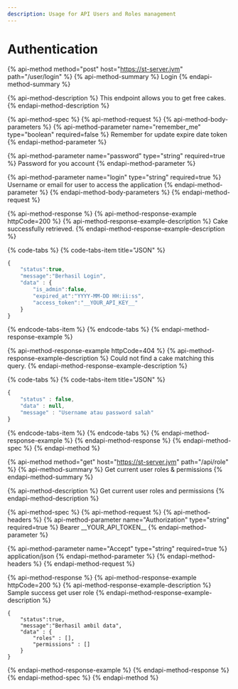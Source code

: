 ```yaml
---
description: Usage for API Users and Roles management
---
```


# Authentication

{% api-method method="post" host="https://st-server.jvm" path="/user/login" %}
{% api-method-summary %}
Login
{% endapi-method-summary %}

{% api-method-description %}
This endpoint allows you to get free cakes.
{% endapi-method-description %}

{% api-method-spec %}
{% api-method-request %}
{% api-method-body-parameters %}
{% api-method-parameter name="remember\_me" type="boolean" required=false %}
Remember for update expire date token
{% endapi-method-parameter %}

{% api-method-parameter name="password" type="string" required=true %}
Password for you account
{% endapi-method-parameter %}

{% api-method-parameter name="login" type="string" required=true %}
Username or email for user to access the application
{% endapi-method-parameter %}
{% endapi-method-body-parameters %}
{% endapi-method-request %}

{% api-method-response %}
{% api-method-response-example httpCode=200 %}
{% api-method-response-example-description %}
Cake successfully retrieved.
{% endapi-method-response-example-description %}

{% code-tabs %}
{% code-tabs-item title="JSON" %}
```javascript
{
	"status":true,
	"message":"Berhasil Login",
	"data" : {
		"is_admin":false,
		"expired_at":"YYYY-MM-DD HH:ii:ss",
		"access_token":"__YOUR_API_KEY__"
	}
}
```
{% endcode-tabs-item %}
{% endcode-tabs %}
{% endapi-method-response-example %}

{% api-method-response-example httpCode=404 %}
{% api-method-response-example-description %}
Could not find a cake matching this query.
{% endapi-method-response-example-description %}

{% code-tabs %}
{% code-tabs-item title="JSON" %}
```javascript
{
    "status" : false,
    "data" : null,
    "message" : "Username atau password salah"
}

```
{% endcode-tabs-item %}
{% endcode-tabs %}
{% endapi-method-response-example %}
{% endapi-method-response %}
{% endapi-method-spec %}
{% endapi-method %}

{% api-method method="get" host="https://st-server.jvm" path="/api/role" %}
{% api-method-summary %}
Get current user roles & permissions
{% endapi-method-summary %}

{% api-method-description %}
Get current user roles and permissions
{% endapi-method-description %}

{% api-method-spec %}
{% api-method-request %}
{% api-method-headers %}
{% api-method-parameter name="Authorization" type="string" required=true %}
Bearer \_\_YOUR\_API\_TOKEN\_\_
{% endapi-method-parameter %}

{% api-method-parameter name="Accept" type="string" required=true %}
application/json
{% endapi-method-parameter %}
{% endapi-method-headers %}
{% endapi-method-request %}

{% api-method-response %}
{% api-method-response-example httpCode=200 %}
{% api-method-response-example-description %}
Sample success get user role
{% endapi-method-response-example-description %}

```
{
	"status":true,
	"message":"Berhasil ambil data",
	"data" : {
		"roles" : [],
		"permissions" : []
	}
}
```
{% endapi-method-response-example %}
{% endapi-method-response %}
{% endapi-method-spec %}
{% endapi-method %}

